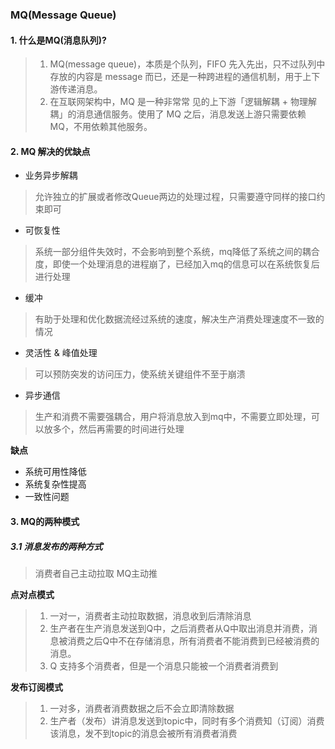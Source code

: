 ### MQ(Message Queue)

#### 1. 什么是MQ(消息队列)?

>1. MQ(message queue)，本质是个队列，FIFO 先入先出，只不过队列中存放的内容是 message 而已，还是一种跨进程的通信机制，用于上下游传递消息。
>2. 在互联网架构中，MQ 是一种非常常 见的上下游「逻辑解耦 + 物理解耦」的消息通信服务。使用了 MQ 之后，消息发送上游只需要依赖 MQ，不用依赖其他服务。


#### 2. MQ 解决的优缺点
- 业务异步解耦
> 允许独立的扩展或者修改Queue两边的处理过程，只需要遵守同样的接口约束即可
- 可恢复性
> 系统一部分组件失效时，不会影响到整个系统，mq降低了系统之间的耦合度，即使一个处理消息的进程崩了，已经加入mq的信息可以在系统恢复后进行处理
- 缓冲
> 有助于处理和优化数据流经过系统的速度，解决生产消费处理速度不一致的情况
- 灵活性 & 峰值处理
> 可以预防突发的访问压力，使系统关键组件不至于崩溃
- 异步通信
> 生产和消费不需要强耦合，用户将消息放入到mq中，不需要立即处理，可以放多个，然后再需要的时间进行处理

**缺点**
- 系统可用性降低
- 系统复杂性提高
- 一致性问题

#### 3. MQ的两种模式
##### 3.1 **消息发布的两种方式**

> 消费者自己主动拉取
> MQ主动推

**点对点模式**

> 1. 一对一，消费者主动拉取数据，消息收到后清除消息
> 2. 生产者在生产消息发送到Q中，之后消费者从Q中取出消息并消费，消息被消费之后Q中不在存储消息，所有消费者不能消费到已经被消费的消息。
> 3. Q 支持多个消费者，但是一个消息只能被一个消费者消费到

**发布订阅模式**
> 1. 一对多，消费者消费数据之后不会立即清除数据 
> 2. 生产者（发布）讲消息发送到topic中，同时有多个消费知（订阅）消费该消息，发不到topic的消息会被所有消费者消费
